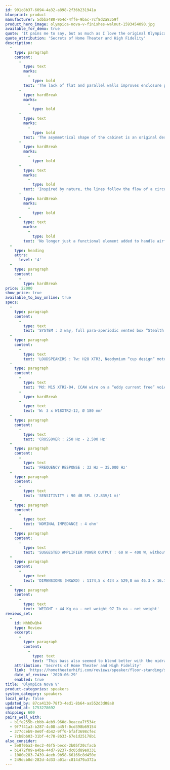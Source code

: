 ```yaml
---
id: 901c8b37-6094-4a32-a898-2f36b231941a
blueprint: product
manufacturer: 5dbba480-954d-4ffe-9bac-7cf8d2a8359f
product_hero_image: olympica-nova-v-finishes-walnut-1593454090.jpg
available_for_demo: true
quote: 'It pains me to say, but as much as I love the original Olympica IIIs that have anchored my media room setup for four years now, the new Olympica Nova Vs are superior in every way imaginable. The three woofers on the Olympica Nova Vs offer a significant improvement in bass output as well as depth.'
quote_attribution: 'Secrets of Home Theater and High Fidelity'
description:
  -
    type: paragraph
    content:
      -
        type: text
        marks:
          -
            type: bold
        text: 'The lack of flat and parallel walls improves enclosure performance and maintains the typical asymmetrical Lute shape of first generation Olympica.'
      -
        type: hardBreak
        marks:
          -
            type: bold
      -
        type: text
        marks:
          -
            type: bold
        text: 'The asymmetrical shape of the cabinet is an original design concept that allows versatile positioning of the speakers to tune the bass response in any room.'
      -
        type: hardBreak
        marks:
          -
            type: bold
      -
        type: text
        marks:
          -
            type: bold
        text: 'Inspired by nature, the lines follow the flow of a circular spiral motion, achieving a more organic cabinet structure.'
      -
        type: hardBreak
        marks:
          -
            type: bold
      -
        type: text
        marks:
          -
            type: bold
        text: 'No longer just a functional element added to handle airflow, the reflex duct is now fully integrated into the cabinet, further improving the speed and transparency of sound.'
  -
    type: heading
    attrs:
      level: '4'
  -
    type: paragraph
    content:
      -
        type: hardBreak
price: 22000
show_price: true
available_to_buy_online: true
specs:
  -
    type: paragraph
    content:
      -
        type: text
        text: 'SYSTEM : 3 way, full para-aperiodic vented box “Stealth Ultraflex”, floorstanding loudspeaker system.'
  -
    type: paragraph
    content:
      -
        type: text
        text: 'LOUDSPEAKERS : Tw: H28 XTR3, Neodymium “cup design” motor system with DAD™, Ø 28 mm'
  -
    type: paragraph
    content:
      -
        type: text
        text: 'Md: M15 XTR2-04, CCAW wire on a “eddy current free” voice coil, Ø 150 mm'
      -
        type: hardBreak
      -
        type: text
        text: 'W: 3 x W18XTR2-12, Ø 180 mm'
  -
    type: paragraph
    content:
      -
        type: text
        text: 'CROSSOVER : 250 Hz - 2.500 Hz'
  -
    type: paragraph
    content:
      -
        type: text
        text: 'FREQUENCY RESPONSE : 32 Hz – 35.000 Hz'
  -
    type: paragraph
    content:
      -
        type: text
        text: 'SENSITIVITY : 90 dB SPL (2.83V/1 m)'
  -
    type: paragraph
    content:
      -
        type: text
        text: 'NOMINAL IMPEDANCE : 4 ohm'
  -
    type: paragraph
    content:
      -
        type: text
        text: 'SUGGESTED AMPLIFIER POWER OUTPUT : 60 W – 400 W, without clipping'
  -
    type: paragraph
    content:
      -
        type: text
        text: 'DIMENSIONS (HXWXD) : 1174,5 x 424 x 529,8 mm 46.3 x 16.7 x 20.8 in'
  -
    type: paragraph
    content:
      -
        type: text
        text: 'WEIGHT : 44 Kg ea – net weight 97 Ib ea – net weight'
reviews_set:
  -
    id: NhhBwQh4
    type: Review
    excerpt:
      -
        type: paragraph
        content:
          -
            type: text
            text: "This bass also seemed to blend better with the midrange, creating a more cohesive experience. The Olympica Nova Vs sound phenomenal with well-recorded classical and jazz yet can totally rock out if you prefer more dynamic styles of music, like EDM or Metal. The larger cabinet and improved construction seem to have made a fuller-bodied sounding speaker as well.\_"
    attribution: 'Secrets of Home Theater and High Fidelity'
    link: 'https://hometheaterhifi.com/reviews/speaker/floor-standing/sonus-faber-olympica-nova-v-tower-speaker-review/'
    date_of_review: '2020-06-29'
    enabled: true
title: 'Olympica Nova V'
product-categories: speakers
system_category: speakers
local_only: false
updated_by: 87ca4130-78f3-4ed1-8b64-aa552d3d08a8
updated_at: 1753278692
shipping: 600
pairs_well_with:
  - b1fe255b-cbbb-4eb9-960d-0eacea7f534c
  - 9f7f41a3-b287-4c08-a45f-0cd398b69154
  - 377cceb9-0e0f-4b42-9ff6-bfaf3698cfec
  - 7cb8bb03-31bf-4c78-8b33-67e1d25178b1
also_consider:
  - 5e8f0ba3-8ec2-46f5-becd-2b05f20cfacb
  - b1472f09-a4ba-44d7-9237-dc05d89e0331
  - 1080e283-7439-4eeb-9b58-66166c8d450e
  - 249dcb0d-282d-4d33-a01a-c814d79a372a
---
```

